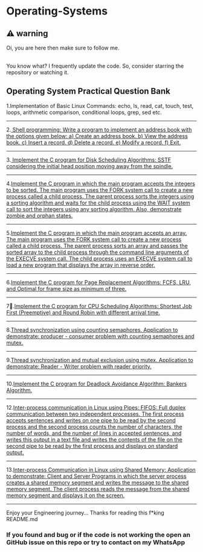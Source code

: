 # Operating-Systems
<h2>⚠️ warning</h2>
Oi, you are here then make sure to follow me.
<br><br>
<p>You know what? I frequently update the code. So, consider starring the repository or watching it. 
</p>

Operating System Practical Question Bank
---

1.Implementation of Basic Linux Commands: echo, ls, read, cat, touch, test, loops, arithmetic
comparison, conditional loops, grep, sed etc.

---

2.<a href="/address_book.sh">
 Shell programming: Write a program to implement an address book with the options given below:
a) Create an address book. b) View the address book. c) Insert a record. d) Delete a record. e) Modify a record. f) Exit.</a>

---

3.<a href="/sstf.c"> Implement the C program for Disk Scheduling Algorithms: SSTF considering the initial head position moving away from the spindle.</a>

---

4.<a href="/forkNwait.c">Implement the C program in which the main program accepts the integers to be sorted. The main program uses the FORK system call to create a new process called a child process. The parent process sorts the integers using a sorting algorithm and waits for the child process using the WAIT system call to sort the integers using any sorting algorithm. Also, demonstrate zombie and orphan states.</a>

---

5.<a href="/forkNexecve.c">Implement the C program in which the main program accepts an array. The main program uses the FORK system call to create a new process called a child process. The parent process sorts an array and passes the sorted array to the child process through the command line arguments of the EXECVE system call. The child process uses an EXECVE system call to load a new program that displays the array in reverse order.</a>

---

6.<a href="/page_replacement.c">Implement the C program for Page Replacement Algorithms: FCFS, LRU, and Optimal for frame size as minimum of three.</a>

---

7🚫.<a href="/sjf_rr.c">Implement the C program for CPU Scheduling Algorithms: Shortest Job First (Preemptive) and Round Robin with different arrival time.</a>

---

8.<a href="/semaphores.c">Thread synchronization using counting semaphores. Application to demonstrate: producer - consumer problem with counting semaphores and mutex.</a>

---

9.<a href="/reader_writer.c">Thread synchronization and mutual exclusion using mutex. Application to demonstrate: Reader - Writer problem with reader priority.</a>

---

10.<a href="/bankers.c">Implement the C program for Deadlock Avoidance Algorithm: Bankers Algorithm.</a>

---

12.<a href="/piped_communication.c">Inter-process communication in Linux using Pipes: FIFOS: Full duplex communication between two independent processes. The first process accepts sentences and writes on one pipe to be read by the second process and the second process counts the number of characters, the number of words, and the number of lines in accepted sentences, and writes this output in a text file and writes the contents of the file on the second pipe to be read by the first process and displays on standard output.</a>

---

13.<a href="/shared_memory_communication.c">Inter-process Communication in Linux using Shared Memory: Application to demonstrate: Client and Server Programs in which the server process creates a shared memory segment and writes the message to the shared memory segment. The client process reads the message from the shared memory segment and displays it on the screen. </a>

---


Enjoy your Engineering journey...
Thanks for reading this f*king README.md


<h3>If you found and bug or if the code is not working the open an GitHub issue on this repo or try to contact on my WhatsApp</h3>
